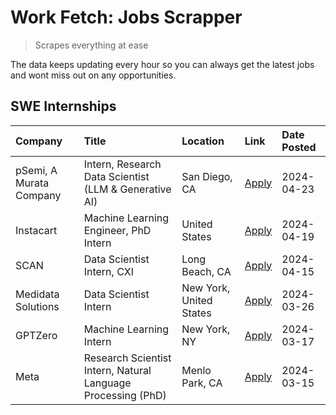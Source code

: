 # Work Fetch: Jobs Scrapper
> Scrapes everything at ease

The data keeps updating every hour so you can always get the latest jobs and wont miss out on any opportunities.

## SWE Internships
<!--START_SECTION:workfetch-->
| Company                 | Title                                                        | Location                | Link                                                                                                                                                                                                                                                                         | Date Posted   |
|:------------------------|:-------------------------------------------------------------|:------------------------|:-----------------------------------------------------------------------------------------------------------------------------------------------------------------------------------------------------------------------------------------------------------------------------|:--------------|
| pSemi, A Murata Company | Intern, Research Data Scientist (LLM & Generative AI)        | San Diego, CA           | [Apply](https://www.linkedin.com/jobs/view/intern-research-data-scientist-llm-generative-ai-at-psemi-a-murata-company-3887074168?position=4&pageNum=0&refId=3bDZYS72gycA26gS%2FbrU9w%3D%3D&trackingId=XbwB63AKdf1mgSpJt5YnEQ%3D%3D&trk=public_jobs_jserp-result_search-card) | 2024-04-23    |
| Instacart               | Machine Learning Engineer, PhD Intern                        | United States           | [Apply](https://www.linkedin.com/jobs/view/machine-learning-engineer-phd-intern-at-instacart-3901991739?position=2&pageNum=0&refId=3bDZYS72gycA26gS%2FbrU9w%3D%3D&trackingId=PaeU2%2Fya3lE%2FClpYZ7wtQg%3D%3D&trk=public_jobs_jserp-result_search-card)                      | 2024-04-19    |
| SCAN                    | Data Scientist Intern, CXI                                   | Long Beach, CA          | [Apply](https://www.linkedin.com/jobs/view/data-scientist-intern-cxi-at-scan-3899690492?position=9&pageNum=0&refId=3bDZYS72gycA26gS%2FbrU9w%3D%3D&trackingId=6jslXMDK%2F68yQUAByePsQw%3D%3D&trk=public_jobs_jserp-result_search-card)                                        | 2024-04-15    |
| Medidata Solutions      | Data Scientist Intern                                        | New York, United States | [Apply](https://www.linkedin.com/jobs/view/data-scientist-intern-at-medidata-solutions-3810253704?position=8&pageNum=0&refId=3bDZYS72gycA26gS%2FbrU9w%3D%3D&trackingId=DHfKAwZ1dusbivKSHwldVQ%3D%3D&trk=public_jobs_jserp-result_search-card)                                | 2024-03-26    |
| GPTZero                 | Machine Learning Intern                                      | New York, NY            | [Apply](https://www.linkedin.com/jobs/view/machine-learning-intern-at-gptzero-3860723963?position=7&pageNum=0&refId=3bDZYS72gycA26gS%2FbrU9w%3D%3D&trackingId=joRO%2FqqypwKe3RXtcdHNTw%3D%3D&trk=public_jobs_jserp-result_search-card)                                       | 2024-03-17    |
| Meta                    | Research Scientist Intern, Natural Language Processing (PhD) | Menlo Park, CA          | [Apply](https://www.linkedin.com/jobs/view/research-scientist-intern-natural-language-processing-phd-at-meta-3858718375?position=10&pageNum=0&refId=3bDZYS72gycA26gS%2FbrU9w%3D%3D&trackingId=GjH1KkwrbRR2RvqfvDTdcQ%3D%3D&trk=public_jobs_jserp-result_search-card)         | 2024-03-15    |
<!--END_SECTION:workfetch-->

